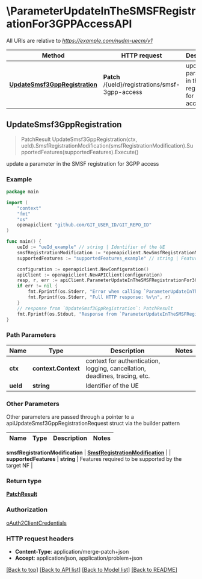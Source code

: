 # \ParameterUpdateInTheSMSFRegistrationFor3GPPAccessAPI

All URIs are relative to *https://example.com/nudm-uecm/v1*

Method | HTTP request | Description
------------- | ------------- | -------------
[**UpdateSmsf3GppRegistration**](ParameterUpdateInTheSMSFRegistrationFor3GPPAccessAPI.md#UpdateSmsf3GppRegistration) | **Patch** /{ueId}/registrations/smsf-3gpp-access | update a parameter in the SMSF registration for 3GPP access



## UpdateSmsf3GppRegistration

> PatchResult UpdateSmsf3GppRegistration(ctx, ueId).SmsfRegistrationModification(smsfRegistrationModification).SupportedFeatures(supportedFeatures).Execute()

update a parameter in the SMSF registration for 3GPP access

### Example

```go
package main

import (
	"context"
	"fmt"
	"os"
	openapiclient "github.com/GIT_USER_ID/GIT_REPO_ID"
)

func main() {
	ueId := "ueId_example" // string | Identifier of the UE
	smsfRegistrationModification := *openapiclient.NewSmsfRegistrationModification("SmsfInstanceId_example") // SmsfRegistrationModification | 
	supportedFeatures := "supportedFeatures_example" // string | Features required to be supported by the target NF (optional)

	configuration := openapiclient.NewConfiguration()
	apiClient := openapiclient.NewAPIClient(configuration)
	resp, r, err := apiClient.ParameterUpdateInTheSMSFRegistrationFor3GPPAccessAPI.UpdateSmsf3GppRegistration(context.Background(), ueId).SmsfRegistrationModification(smsfRegistrationModification).SupportedFeatures(supportedFeatures).Execute()
	if err != nil {
		fmt.Fprintf(os.Stderr, "Error when calling `ParameterUpdateInTheSMSFRegistrationFor3GPPAccessAPI.UpdateSmsf3GppRegistration``: %v\n", err)
		fmt.Fprintf(os.Stderr, "Full HTTP response: %v\n", r)
	}
	// response from `UpdateSmsf3GppRegistration`: PatchResult
	fmt.Fprintf(os.Stdout, "Response from `ParameterUpdateInTheSMSFRegistrationFor3GPPAccessAPI.UpdateSmsf3GppRegistration`: %v\n", resp)
}
```

### Path Parameters


Name | Type | Description  | Notes
------------- | ------------- | ------------- | -------------
**ctx** | **context.Context** | context for authentication, logging, cancellation, deadlines, tracing, etc.
**ueId** | **string** | Identifier of the UE | 

### Other Parameters

Other parameters are passed through a pointer to a apiUpdateSmsf3GppRegistrationRequest struct via the builder pattern


Name | Type | Description  | Notes
------------- | ------------- | ------------- | -------------

 **smsfRegistrationModification** | [**SmsfRegistrationModification**](SmsfRegistrationModification.md) |  | 
 **supportedFeatures** | **string** | Features required to be supported by the target NF | 

### Return type

[**PatchResult**](PatchResult.md)

### Authorization

[oAuth2ClientCredentials](../README.md#oAuth2ClientCredentials)

### HTTP request headers

- **Content-Type**: application/merge-patch+json
- **Accept**: application/json, application/problem+json

[[Back to top]](#) [[Back to API list]](../README.md#documentation-for-api-endpoints)
[[Back to Model list]](../README.md#documentation-for-models)
[[Back to README]](../README.md)

